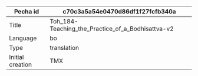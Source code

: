 |Pecha id | c70c3a5a54e0470d86df1f27fcfb340a
| --- | --- 
|Title | Toh_184-Teaching_the_Practice_of_a_Bodhisattva-v2 
|Language | bo
|Type | translation
|Initial creation | TMX